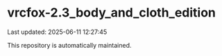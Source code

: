 # vrcfox-2.3_body_and_cloth_edition

Last updated: 2025-06-11 12:27:45

This repository is automatically maintained.
